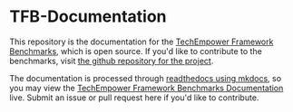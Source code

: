 # TFB-Documentation
This repository is the documentation for the [TechEmpower Framework Benchmarks](https://www.techempower.com/benchmarks/), which is open source. If you'd like to contribute to the benchmarks, visit [the github repository for the project](https://github.com/TechEmpower/FrameworkBenchmarks/).

The documentation is processed through [readthedocs using mkdocs](http://mkdocs.readthedocs.org/en/latest/), so you may view the [TechEmpower Framework Benchmarks Documentation](http://example2frameworkbenchmarksdocs.readthedocs.org/) live. Submit an issue or pull request here if you'd like to contribute.
